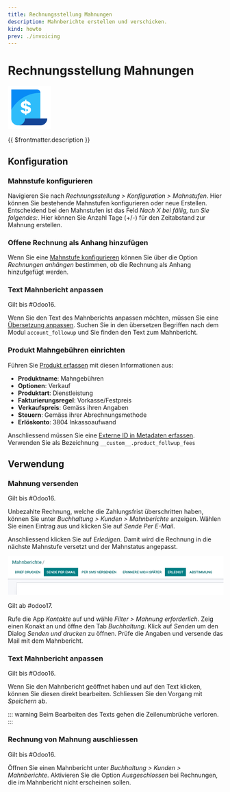 ```yaml
---
title: Rechnungsstellung Mahnungen
description: Mahnberichte erstellen und verschicken.
kind: howto
prev: ./invoicing
---
```


# Rechnungsstellung Mahnungen

![icons_odoo_account](attachments/icons_odoo_account.png)

{{ $frontmatter.description }}

## Konfiguration

### Mahnstufe konfigurieren

Navigieren Sie nach _Rechnungsstellung > Konfiguration > Mahnstufen_. Hier können Sie bestehende Mahnstufen konfigurieren oder neue Erstellen. Entscheidend bei den Mahnstufen ist das Feld _Nach X bei fällig, tun Sie folgendes:_. Hier können Sie Anzahl Tage (+/-) für den Zeitabstand zur Mahnung erstellen.

### Offene Rechnung als Anhang hinzufügen

Wenn Sie eine [Mahnstufe konfigurieren](#Mahnstufe%20konfigurieren) können Sie über die Option _Rechnungen anhängen_ bestimmen, ob die Rechnung als Anhang hinzufgefügt werden.

### Text Mahnbericht anpassen

Gilt bis #Odoo16.

Wenn Sie den Text des Mahnberichts anpassen möchten, müssen Sie eine [Übersetzung anpassen](Settings%20Translations.md#Übersetzung%20anpassen). Suchen Sie in den übersetzen Begriffen nach dem Modul `account_followup` und Sie finden den Text zum Mahnbericht.

### Produkt Mahngebühren einrichten

Führen Sie [Produkt erfassen](Product.md#Produkt%20erfassen) mit diesen Informationen aus:

- **Produktname**: Mahngebühren
- **Optionen**: Verkauf
- **Produktart**: Dienstleistung
- **Fakturierungsregel**: Vorkasse/Festpreis
- **Verkaufspreis**: Gemäss ihren Angaben
- **Steuern**: Gemäss ihrer Abrechnungsmethode
- **Erlöskonto**: 3804 Inkassoaufwand

Anschliessend müssen Sie eine [Externe ID in Metadaten erfassen](Development.md#Externe%20ID%20in%20Metadaten%20erfassen). Verwenden Sie als Bezeichnung `__custom__.product_follwup_fees`

## Verwendung

### Mahnung versenden

Gilt bis #Odoo16.

Unbezahlte Rechnung, welche die Zahlungsfrist überschritten haben, können Sie unter _Buchhaltung > Kunden > Mahnberichte_ anzeigen. Wählen Sie einen Eintrag aus und klicken Sie auf _Sende Per E-Mail_.

Anschliessend klicken Sie auf _Erledigen_. Damit wird die Rechnung in die nächste Mahnstufe versetzt und der Mahnstatus angepasst.

![](attachments/Rechnungsstellung%20Mahnungen%20Erledigt.png)

Gilt ab #odoo17.

Rufe die App _Kontakte_ auf und wähle _Filter > Mahnung erforderlich_. Zeig einen Konakt an und öffne den Tab _Buchhaltung_. Klick auf _Senden_ um den Dialog _Senden und drucken_ zu öffnen. Prüfe die Angaben und versende das Mail mit dem Mahnbericht.

### Text Mahnbericht anpassen

Gilt bis #Odoo16.

Wenn Sie den Mahnbericht geöffnet haben und auf den Text klicken, können Sie diesen direkt bearbeiten. Schliessen Sie den Vorgang mit _Speichern_ ab.

::: warning
Beim Bearbeiten des Texts gehen die Zeilenumbrüche verloren.
:::

### Rechnung von Mahnung auschliessen

Gilt bis #Odoo16.

Öffnen Sie einen Mahnbericht unter _Buchhaltung > Kunden > Mahnberichte_. Aktivieren Sie die Option _Ausgeschlossen_ bei Rechnungen, die im Mahnbericht nicht erscheinen sollen.
